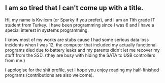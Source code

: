 <!-- [![Click to learn more about this](https://upload.wikimedia.org/wikipedia/commons/thumb/f/fd/Sample_09-F9_protest_art%2C_Free_Speech_Flag_by_John_Marcotte.svg/300px-Sample_09-F9_protest_art%2C_Free_Speech_Flag_by_John_Marcotte.svg.png)](https://en.wikipedia.org/wiki/Free_Speech_Flag) -->

## I am so tired that I can't come up with a title.
Hi, my name is Kıvılcım (or Sparky if you prefer), and I am an 11th grade IT student from Turkey. I have been programming since I was 6 and I have a special interest in systems programming.

I know most of my works are stubs cause I had some serious data loss incidents when I was 12, the computer that included my actually functional programs died due to battery leaks and my parents didn't let me recover my stuff from the SSD. (they are busy with hiding the SATA to USB controllers from me.)

I apologise for the shit profile, yet I hope you enjoy reading my half-finished programs (contributions are also welcome).
